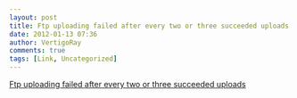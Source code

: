 ```yaml
---
layout: post
title: Ftp uploading failed after every two or three succeeded uploads
date: 2012-01-13 07:36
author: VertigoRay
comments: true
tags: [Link, Uncategorized]
---
```

<a href='http://stackoverflow.com/a/8844847/615422'>Ftp uploading failed after every two or three succeeded uploads</a>
